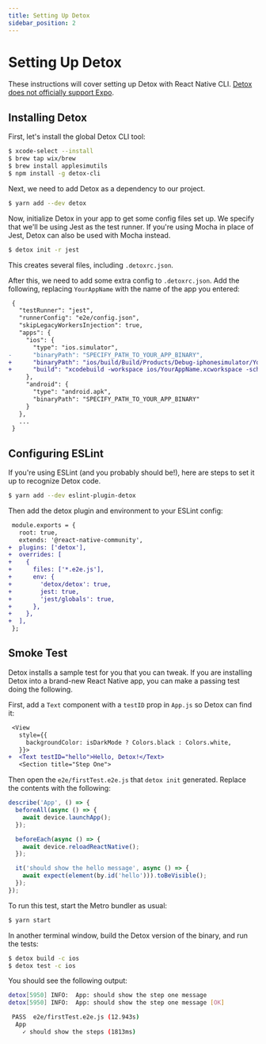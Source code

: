```yaml
---
title: Setting Up Detox
sidebar_position: 2
---
```


# Setting Up Detox

These instructions will cover setting up Detox with React Native CLI. [Detox does not officially support Expo](https://github.com/wix/Detox/blob/master/docs/Guide.Expo.md).

## Installing Detox

First, let's install the global Detox CLI tool:

```bash
$ xcode-select --install
$ brew tap wix/brew
$ brew install applesimutils
$ npm install -g detox-cli
```

Next, we need to add Detox as a dependency to our project.

```bash
$ yarn add --dev detox
```

Now, initialize Detox in your app to get some config files set up. We specify that we'll be using Jest as the test runner. If you're using Mocha in place of Jest, Detox can also be used with Mocha instead.

```bash
$ detox init -r jest
```

This creates several files, including `.detoxrc.json`.

After this, we need to add some extra config to `.detoxrc.json`. Add the following, replacing `YourAppName` with the name of the app you entered:

```diff
 {
   "testRunner": "jest",
   "runnerConfig": "e2e/config.json",
   "skipLegacyWorkersInjection": true,
   "apps": {
     "ios": {
       "type": "ios.simulator",
-      "binaryPath": "SPECIFY_PATH_TO_YOUR_APP_BINARY",
+      "binaryPath": "ios/build/Build/Products/Debug-iphonesimulator/YourAppName.app",
+      "build": "xcodebuild -workspace ios/YourAppName.xcworkspace -scheme YourAppName -configuration Debug -sdk iphonesimulator -derivedDataPath ios/build"
     },
     "android": {
       "type": "android.apk",
       "binaryPath": "SPECIFY_PATH_TO_YOUR_APP_BINARY"
     }
   },
   ...
 }
```

## Configuring ESLint

If you're using ESLint (and you probably should be!), here are steps to set it up to recognize Detox code.

```bash
$ yarn add --dev eslint-plugin-detox
```

Then add the detox plugin and environment to your ESLint config:

```diff
 module.exports = {
   root: true,
   extends: '@react-native-community',
+  plugins: ['detox'],
+  overrides: [
+    {
+      files: ['*.e2e.js'],
+      env: {
+        'detox/detox': true,
+        jest: true,
+        'jest/globals': true,
+      },
+    },
+  ],
 };
```

## Smoke Test

Detox installs a sample test for you that you can tweak. If you are installing Detox into a brand-new React Native app, you can make a passing test doing the following.

First, add a `Text` component with a `testID` prop in `App.js` so Detox can find it:

```diff
 <View
   style={{
     backgroundColor: isDarkMode ? Colors.black : Colors.white,
   }}>
+  <Text testID="hello">Hello, Detox!</Text>
   <Section title="Step One">
```

Then open the `e2e/firstTest.e2e.js` that `detox init` generated. Replace the contents with the following:

```javascript
describe('App', () => {
  beforeAll(async () => {
    await device.launchApp();
  });

  beforeEach(async () => {
    await device.reloadReactNative();
  });

  it('should show the hello message', async () => {
    await expect(element(by.id('hello'))).toBeVisible();
  });
});
```

To run this test, start the Metro bundler as usual:

```bash
$ yarn start
```

In another terminal window, build the Detox version of the binary, and run the tests:

```bash
$ detox build -c ios
$ detox test -c ios
```

You should see the following output:

```bash
detox[5950] INFO:  App: should show the step one message
detox[5950] INFO:  App: should show the step one message [OK]

 PASS  e2e/firstTest.e2e.js (12.943s)
  App
    ✓ should show the steps (1813ms)
```
